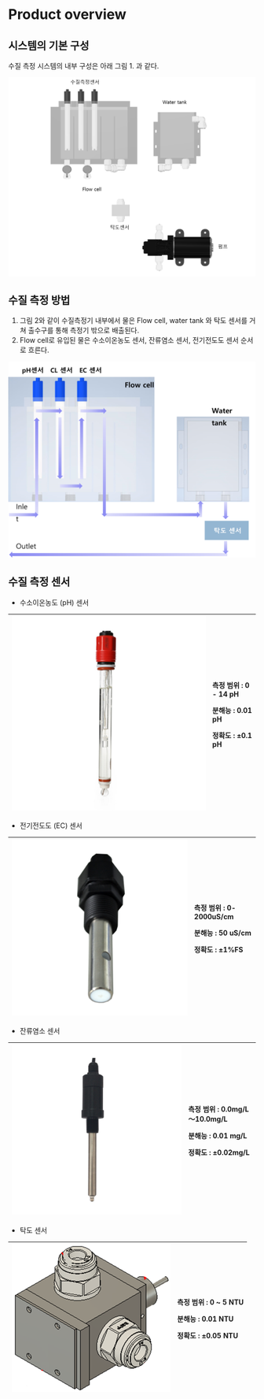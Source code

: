 # Product overview

## 시스템의 기본 구성

수질 측정 시스템의 내부 구성은 아래 그림 1. 과 같다.

![&#xADF8;&#xB9BC; 1. &#xC218;&#xC9C8; &#xCE21;&#xC815; &#xC2DC;&#xC2A4;&#xD15C;&#xC758; &#xB0B4;&#xBD80; &#xAD6C;&#xC131;](../.gitbook/assets/1_-.png)

## **수질 측정 방법** 

1. 그림 2와 같이 수질측정기 내부에서 물은 Flow cell, water tank 와 탁도 센서를 거쳐 출수구를 통해 측정기 밖으로 배출된다.
2. Flow cell로 유입된 물은 수소이온농도 센서, 잔류염소 센서, 전기전도도 센서 순서로 흐른다.

![&#xADF8;&#xB78C; 2. Water flow](../.gitbook/assets/1.png)

## 수질 측정 센서 

* 수소이온농도 \(pH\) 센서 

<table>
  <thead>
    <tr>
      <th style="text-align:center">
        <img src="../.gitbook/assets/3.jpeg" alt/>
      </th>
      <th style="text-align:left">
        <p>&#xCE21;&#xC815; &#xBC94;&#xC704; : 0 - 14 pH</p>
        <p>&#xBD84;&#xD574;&#xB2A5; : 0.01 pH</p>
        <p>&#xC815;&#xD655;&#xB3C4; : &#xB1;0.1 pH</p>
      </th>
    </tr>
  </thead>
  <tbody></tbody>
</table>

* 전기전도도 \(EC\) 센서 

<table>
  <thead>
    <tr>
      <th style="text-align:center">
        <img src="../.gitbook/assets/4.jpeg" alt/>
      </th>
      <th style="text-align:left">
        <p>&#xCE21;&#xC815; &#xBC94;&#xC704; : 0-2000uS/cm</p>
        <p>&#xBD84;&#xD574;&#xB2A5; : 50 uS/cm</p>
        <p>&#xC815;&#xD655;&#xB3C4; : &#xB1;1%FS</p>
      </th>
    </tr>
  </thead>
  <tbody></tbody>
</table>

* 잔류염소 센서 

<table>
  <thead>
    <tr>
      <th style="text-align:center">
        <img src="../.gitbook/assets/5.jpeg" alt/>
      </th>
      <th style="text-align:left">
        <p>&#xCE21;&#xC815; &#xBC94;&#xC704; : 0.0mg/L&#xFF5E;10.0mg/L</p>
        <p>&#xBD84;&#xD574;&#xB2A5; : 0.01 mg/L</p>
        <p>&#xC815;&#xD655;&#xB3C4; : &#xB1;0.02mg/L</p>
      </th>
    </tr>
  </thead>
  <tbody></tbody>
</table>

* 탁도 센서 

<table>
  <thead>
    <tr>
      <th style="text-align:center">
        <img src="../.gitbook/assets/6.png" alt/>
      </th>
      <th style="text-align:left">
        <p>&#xCE21;&#xC815; &#xBC94;&#xC704; : 0 ~ 5 NTU</p>
        <p>&#xBD84;&#xD574;&#xB2A5; : 0.01 NTU</p>
        <p>&#xC815;&#xD655;&#xB3C4; : &#xB1;0.05 NTU</p>
      </th>
    </tr>
  </thead>
  <tbody></tbody>
</table>

